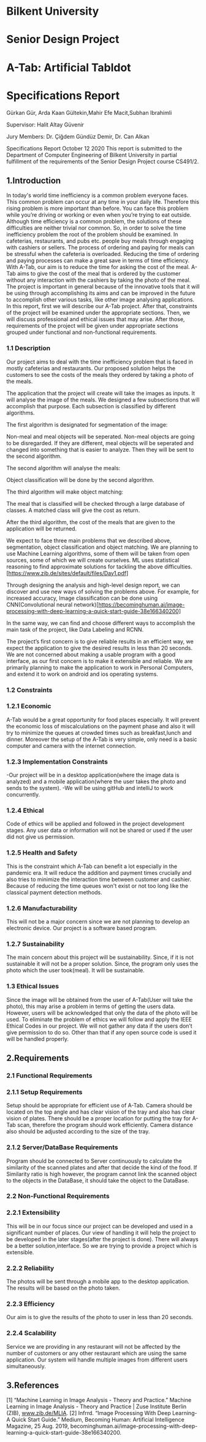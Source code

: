 # Bilkent University

# Senior Design Project
# A-Tab: Artificial Tabldot
# Specifications Report
Gürkan Gür, Arda Kaan Gültekin,Mahir Efe Macit,Subhan Ibrahimli

Supervisor: Halit Altay Güvenir

Jury Members: Dr. Çiğdem Gündüz Demir, Dr. Can Alkan

Specifications Report
October 12 2020
This report is submitted to the Department of Computer Engineering of Bilkent University in partial fulfillment of the requirements of the Senior Design Project course CS491/2.

## 1.Introduction

In today's world time inefficiency is a common problem everyone faces. This common problem can occur at any time in your daily life. Therefore this rising problem is more important than before. You can face this problem while you’re driving or working or even when you’re trying to eat outside. Although time efficiency is a common problem, the solutions of  these difficulties are neither trivial nor common. So, in order to solve the time inefficiency problem the root of the problem should be examined.
In cafeterias, restaurants, and pubs etc. people buy meals through engaging with cashiers or sellers. The process of ordering and paying for meals can be stressful when the cafeteria is overloaded. Reducing the time of ordering and paying processes can make a great save in terms of time efficiency.
With A-Tab, our aim is to reduce the time for asking the cost of the meal. A-Tab aims to give the cost of the meal that is ordered by the customer without any interaction with the cashiers by taking the photo of the meal. The project is important in general because of the innovative tools that it will be using through accomplishing its aims and can be improved in the future to accomplish other various tasks, like other image analysing applications.
In this report, first we will describe our A-Tab project. After that, constraints of the project will be examined under the appropriate sections. Then, we will discuss professional and ethical issues that may arise. After those, requirements of the project will be given under appropriate sections grouped under functional and non-functional requirements. 
### 1.1 Description
Our project aims to deal with the time inefficiency problem that is faced in mostly cafeterias and restaurants. Our proposed solution helps the customers to see the costs of the meals they ordered by taking a photo of the meals. 

The application that the project will create will take the images as inputs. It will analyse the image of the meals. We designed a few subsections  that will accomplish that purpose. Each subsection is classified by different algorithms.

The first algorithm is designated for segmentation of the image:

Non-meal and meal objects will be seperated. Non-meal objects are going to be disregarded.
If they are different, meal objects will be seperated and changed into something that is easier to analyze. Then they will be sent to the second algorithm.

The second algorithm will analyse the meals:

Object classification will be done by the second algorithm.

The third algorithm will make object matching:

The meal that is classified will be checked through a large database of classes. A matched class will give the cost as return. 

After the third algorithm, the cost of the meals that are given to the application will be returned.

We expect to face three main problems that we described above, segmentation, object classification and object matching. We are planning to use Machine Learning algorithms, some of them will be taken from open sources, some of which we will create ourselves. ML uses statistical reasoning to find approximate solutions for tackling the above difficulties. [https://www.zib.de/sites/default/files/Day1.pdf]

Through designing the analysis and high-level design report, we can discover and use new ways of solving the problems above. For example, for increased accuracy, Image classification can be done using CNN(Convolutional neural network)[https://becominghuman.ai/image-processing-with-deep-learning-a-quick-start-guide-38e166340200]

In the same way, we can find and choose different ways to accomplish the main task of the project, like Data Labeling and RCNN.

The project’s first concern is to give reliable results in an efficient way, we expect the application to give the desired results in less than 20 seconds. We are not concerned about making a usable program with a good interface, as our first concern is to make it extensible and reliable. We are primarily planning to make the application to work in Personal Computers, and extend it to work on android and ios operating systems. 




### 1.2 Constraints
### 1.2.1 Economic
A-Tab would be a great opportunity for food places especially. It will prevent the economic loss of miscalculations on the payment phase and also it will try to minimize the queues at crowded times such as breakfast,lunch and dinner. Moreover the setup of the A-Tab is very simple, only need is a basic computer and camera with the internet connection.
### 	1.2.3 Implementation Constraints
-Our project will be in a desktop application(where the image data is analyzed) and a mobile application(where the user takes the photo and sends to the system). 
-We will be using gitHub and intelliJ to work concurrently.
### 	1.2.4 Ethical
Code of ethics will be applied and followed in the project development stages.
Any user data or information will not be shared or used if the user did not give us permission.
### 	1.2.5 Health and Safety
This is the constraint which A-Tab can benefit a lot especially in the pandemic era. It will reduce the addition and payment times crucially and also tries to minimize the interaction time between customer and cashier. Because of reducing the time queues won't exist or not too long like the classical payment detection methods.
### 	1.2.6 Manufacturability
This will not be a major concern since we are not planning to develop an electronic device. Our project is a software based program.
### 	1.2.7 Sustainability
The main concern about this project will be sustainability. Since, if it is not sustainable it will not be a proper solution. Since, the program only uses the photo which the user took(meal). It will be sustainable.
	
### 1.3 Ethical Issues
Since the image will be obtained from the user of A-Tab(User will take the photo), this may arise a problem in terms of getting the users data. However, users will be acknowledged that only the data of the photo will be used. To eliminate the problem of ethics we will follow and apply the IEEE Ethical Codes in our project. We will not gather any data if the users don’t give permission to do so. Other than that if any open source code is used it will be handled properly.
## 2.Requirements
### 2.1 Functional Requirements
### 2.1.1 Setup Requirements
Setup should be appropriate for efficient use of A-Tab. Camera should be located on the top angle and has clear vision of the tray and also has clear vision of plates. There should be a proper location for putting the tray for A-Tab scan, therefore the program should work efficiently. Camera distance also should be adjusted according to the size of the tray.
### 2.1.2 Server/DataBase Requirements
Program should be connected to Server continuously to calculate the similarity of the scanned plates and after that decide the kind of the food. If Similarity ratio is high however, the program cannot link the scanned object to the objects in the DataBase, it should take the object to the DataBase.
### 2.2 Non-Functional Requirements
### 2.2.1	Extensibility
This will be in our focus since our project can be developed and used in a significant number of places. Our view of handling it will help the project to be developed in the later stages(after the project is done). There will always be a better solution,interface. So we are trying to provide a project which is extensible.
### 2.2.2 Reliability
The photos will be sent through a mobile app to the desktop application. The results will be based on the photo taken.
### 2.2.3 Efficiency
Our aim is to give the results of the photo to user in less than 20 seconds.
### 2.2.4 Scalability
Service we are providing in any restaurant will not be affected by the number of customers or any other restaurant which are using the same application.
Our system will handle multiple images from different users simultaneously.

## 3.References
[1] “Machine Learning in Image Analysis - Theory and Practice.” Machine Learning in Image Analysis - Theory and Practice | Zuse Institute Berlin (ZIB), www.zib.de/MLIA. 
[2] Infrrd. “Image Processing With Deep Learning- A Quick Start Guide.” Medium, Becoming Human: Artificial Intelligence Magazine, 25 Aug. 2019, becominghuman.ai/image-processing-with-deep-learning-a-quick-start-guide-38e166340200. 
